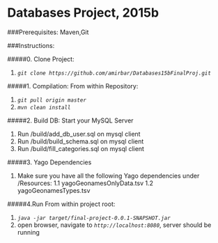 # Databases Project, 2015b

###Prerequisites:
Maven,Git

###Instructions:

#####0. Clone Project:
  1. *`git clone https://github.com/amirbar/Databases15bFinalProj.git`*

#####1. Compilation:
  From within Repository:
  1. *`git pull origin master`*
  2. *`mvn clean install`*

#####2. Build DB:
  Start your MySQL Server
  1. Run /build/add_db_user.sql on mysql client
  2. Run /build/build_schema.sql on mysql client
  3. Run /build/fill_categories.sql on mysql client
  
#####3. Yago Dependencies
  1. Make sure you have all the following Yago dependencies under /Resources:
	1.1 yagoGeonamesOnlyData.tsv
	1.2 yagoGeonamesTypes.tsv
	 
#####4.Run
  From within project root:
  1. *`java -jar target/final-project-0.0.1-SNAPSHOT.jar`*
  2. open browser, navigate to *`http://localhost:8080`*, server should be running
